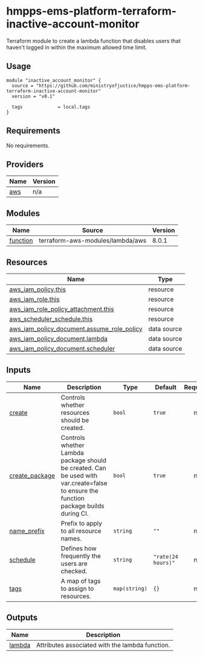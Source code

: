 # hmpps-ems-platform-terraform-inactive-account-monitor

Terraform module to create a lambda function that disables users that haven't logged in within the maximum allowed time limit.

## Usage

```hcl
module "inactive_account_monitor" {
  source = "https://github.com/ministryofjustice/hmpps-ems-platform-terraform-inactive-account-monitor"
  version = "v0.1"

  tags             = local.tags
}
```

<!-- BEGIN_TF_DOCS -->
## Requirements

No requirements.

## Providers

| Name | Version |
|------|---------|
| <a name="provider_aws"></a> [aws](#provider\_aws) | n/a |

## Modules

| Name | Source | Version |
|------|--------|---------|
| <a name="module_function"></a> [function](#module\_function) | terraform-aws-modules/lambda/aws | 8.0.1 |

## Resources

| Name | Type |
|------|------|
| [aws_iam_policy.this](https://registry.terraform.io/providers/hashicorp/aws/latest/docs/resources/iam_policy) | resource |
| [aws_iam_role.this](https://registry.terraform.io/providers/hashicorp/aws/latest/docs/resources/iam_role) | resource |
| [aws_iam_role_policy_attachment.this](https://registry.terraform.io/providers/hashicorp/aws/latest/docs/resources/iam_role_policy_attachment) | resource |
| [aws_scheduler_schedule.this](https://registry.terraform.io/providers/hashicorp/aws/latest/docs/resources/scheduler_schedule) | resource |
| [aws_iam_policy_document.assume_role_policy](https://registry.terraform.io/providers/hashicorp/aws/latest/docs/data-sources/iam_policy_document) | data source |
| [aws_iam_policy_document.lambda](https://registry.terraform.io/providers/hashicorp/aws/latest/docs/data-sources/iam_policy_document) | data source |
| [aws_iam_policy_document.scheduler](https://registry.terraform.io/providers/hashicorp/aws/latest/docs/data-sources/iam_policy_document) | data source |

## Inputs

| Name | Description | Type | Default | Required |
|------|-------------|------|---------|:--------:|
| <a name="input_create"></a> [create](#input\_create) | Controls whether resources should be created. | `bool` | `true` | no |
| <a name="input_create_package"></a> [create\_package](#input\_create\_package) | Controls whether Lambda package should be created. Can be used with var.create=false to ensure the function package builds during CI. | `bool` | `true` | no |
| <a name="input_name_prefix"></a> [name\_prefix](#input\_name\_prefix) | Prefix to apply to all resource names. | `string` | `""` | no |
| <a name="input_schedule"></a> [schedule](#input\_schedule) | Defines how frequently the users are checked. | `string` | `"rate(24 hours)"` | no |
| <a name="input_tags"></a> [tags](#input\_tags) | A map of tags to assign to resources. | `map(string)` | `{}` | no |

## Outputs

| Name | Description |
|------|-------------|
| <a name="output_lambda"></a> [lambda](#output\_lambda) | Attributes associated with the lambda function. |
<!-- END_TF_DOCS -->

